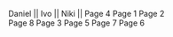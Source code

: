 Daniel      ||   Ivo   ||   Niki   || 
Page 4        Page 1      Page 2   
Page 8        Page 3      Page 5
              Page 7      Page 6
